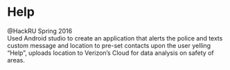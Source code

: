 # Help 
@HackRU Spring 2016 </br>
Used Android studio to create an application that alerts the police and texts custom message and location to pre-set contacts upon the user yelling “Help”, uploads location to Verizon’s Cloud for data analysis on safety of areas.


